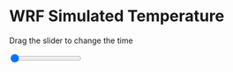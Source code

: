 <h1>WRF Simulated Temperature</h1>
<p>Drag the slider to change the time</p>

<div class="slidecontainer">
<input oninput='setImage(this)' class="slider" type="range" min="0" max="37" value="0" step="1" />
<img id='img'/>
</div>

<script>
var img = document.getElementById('img');
var img_array = ['/assets/images/wrf/t_wrfout_d01_2020-07-05_12:00:00.png',
'/assets/images/wrf/t_wrfout_d01_2020-07-05_13:00:00.png',
'/assets/images/wrf/t_wrfout_d01_2020-07-05_14:00:00.png',
'/assets/images/wrf/t_wrfout_d01_2020-07-05_15:00:00.png',
'/assets/images/wrf/t_wrfout_d01_2020-07-05_16:00:00.png',
'/assets/images/wrf/t_wrfout_d01_2020-07-05_17:00:00.png',
'/assets/images/wrf/t_wrfout_d01_2020-07-05_18:00:00.png',
'/assets/images/wrf/t_wrfout_d01_2020-07-05_19:00:00.png',
'/assets/images/wrf/t_wrfout_d01_2020-07-05_20:00:00.png',
'/assets/images/wrf/t_wrfout_d01_2020-07-05_21:00:00.png',
'/assets/images/wrf/t_wrfout_d01_2020-07-05_22:00:00.png',
'/assets/images/wrf/t_wrfout_d01_2020-07-05_23:00:00.png',
'/assets/images/wrf/t_wrfout_d01_2020-07-06_00:00:00.png',
'/assets/images/wrf/t_wrfout_d01_2020-07-06_01:00:00.png',
'/assets/images/wrf/t_wrfout_d01_2020-07-06_02:00:00.png',
'/assets/images/wrf/t_wrfout_d01_2020-07-06_03:00:00.png',
'/assets/images/wrf/t_wrfout_d01_2020-07-06_04:00:00.png',
'/assets/images/wrf/t_wrfout_d01_2020-07-06_05:00:00.png',
'/assets/images/wrf/t_wrfout_d01_2020-07-06_06:00:00.png',
'/assets/images/wrf/t_wrfout_d01_2020-07-06_07:00:00.png',
'/assets/images/wrf/t_wrfout_d01_2020-07-06_08:00:00.png',
'/assets/images/wrf/t_wrfout_d01_2020-07-06_09:00:00.png',
'/assets/images/wrf/t_wrfout_d01_2020-07-06_10:00:00.png',
'/assets/images/wrf/t_wrfout_d01_2020-07-06_11:00:00.png',
'/assets/images/wrf/t_wrfout_d01_2020-07-06_12:00:00.png',
'/assets/images/wrf/t_wrfout_d01_2020-07-06_13:00:00.png',
'/assets/images/wrf/t_wrfout_d01_2020-07-06_14:00:00.png',
'/assets/images/wrf/t_wrfout_d01_2020-07-06_15:00:00.png',
'/assets/images/wrf/t_wrfout_d01_2020-07-06_16:00:00.png',
'/assets/images/wrf/t_wrfout_d01_2020-07-06_17:00:00.png',
'/assets/images/wrf/t_wrfout_d01_2020-07-06_18:00:00.png',
'/assets/images/wrf/t_wrfout_d01_2020-07-06_19:00:00.png',
'/assets/images/wrf/t_wrfout_d01_2020-07-06_20:00:00.png',
'/assets/images/wrf/t_wrfout_d01_2020-07-06_21:00:00.png',
'/assets/images/wrf/t_wrfout_d01_2020-07-06_22:00:00.png',
'/assets/images/wrf/t_wrfout_d01_2020-07-06_23:00:00.png',
'/assets/images/wrf/t_wrfout_d01_2020-07-07_00:00:00.png',];
function setImage(obj)
{
        var value = obj.value;
        img.src = img_array[value];

}
</script>
